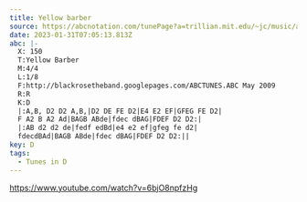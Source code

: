 ```yaml
---
title: Yellow barber
source: https://abcnotation.com/tunePage?a=trillian.mit.edu/~jc/music/abc/mirror/bardicrose.com/ABCTUNES/0151
date: 2023-01-31T07:05:13.813Z
abc: |-
  X: 150
  T:Yellow Barber
  M:4/4
  L:1/8
  F:http://blackrosetheband.googlepages.com/ABCTUNES.ABC May 2009
  R:R
  K:D
  |:A,B, D2 D2 A,B,|D2 DE FE D2|E4 E2 EF|GFEG FE D2|
  F A2 B A2 Ad|BAGB ABde|fdec dBAG|FDEF D2 D2:|
  |:AB d2 d2 de|fedf edBd|e4 e2 ef|gfeg fe d2|
  fdecdBAd|BAGB ABde|fdec dBAG|FDEF D2 D2:||
key: D
tags:
  - Tunes in D
---
```

https://www.youtube.com/watch?v=6bjO8npfzHg